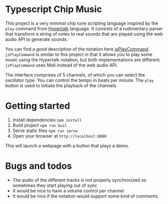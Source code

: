 # Typescript Chip Music

This project is a very minimal chip tune scripting language inspired by the `play` command from [Hypertalk](https://wiki.xxiivv.com/site/hypertalk.html) language. It consists of a rudimentary parser that transform a string of notes to real sounds that are played using the web audio API to generate sounds. 

You can find a good description of the notation here [jsPlayCommand](https://www.kreativekorp.com/lib/jsPlayCommand/). `jsPlayCommand` is similar to this project in that it allows you to play some music using the Hypertalk notation, but both implementations are different. `jsPlayCommand` uses Midi instead of the web audio API.

The interface comprises of 5 channels, of which you can select the oscillator type. You can control the tempo in beats per minute. The `play` button is used to initiate the playback of the channels.

# Getting started

1. Install dependencies `npm install`
2. Build project `npm run buil`
3. Serve static files `npm run serve`
4. Open your browser at `http://localhost:8080`

This will launch a webpage with a button that plays a demo.

# Bugs and todos

- The audio of the different tracks is not properly synchronized so sometimes they start playing out of sync
- It would be nice to have a volume control per channel
- It would be nice if the notation would support some kind of comments

